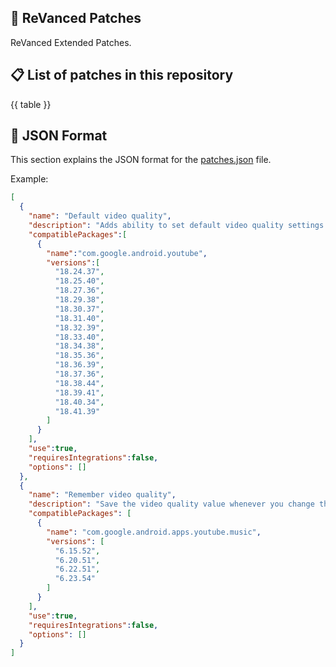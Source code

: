 ## 🧩 ReVanced Patches

ReVanced Extended Patches.

## 📋 List of patches in this repository

{{ table }}

## 📝 JSON Format

This section explains the JSON format for the [patches.json](patches.json) file.

Example:

```json
[
  {
    "name": "Default video quality",
    "description": "Adds ability to set default video quality settings.",
    "compatiblePackages":[
      {
        "name":"com.google.android.youtube",
        "versions":[
          "18.24.37",
          "18.25.40",
          "18.27.36",
          "18.29.38",
          "18.30.37",
          "18.31.40",
          "18.32.39",
          "18.33.40",
          "18.34.38",
          "18.35.36",
          "18.36.39",
          "18.37.36",
          "18.38.44",
          "18.39.41",
          "18.40.34",
          "18.41.39"
        ]
      }
    ],
    "use":true,
    "requiresIntegrations":false,
    "options": []
  },
  {
    "name": "Remember video quality",
    "description": "Save the video quality value whenever you change the video quality.",
    "compatiblePackages": [
      {
        "name": "com.google.android.apps.youtube.music",
        "versions": [
          "6.15.52",
          "6.20.51",
          "6.22.51",
          "6.23.54"
        ]
      }
    ],
    "use":true,
    "requiresIntegrations":false,
    "options": []
  }
]
```